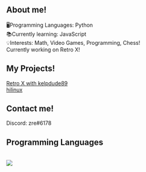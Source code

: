 ## About me!
🖥️Programming Languages: Python
<br/>
📚Currently learning: JavaScript
<br/>
💡Interests: Math, Video Games, Programming, Chess!
<br/>
Currently working on Retro X!
<br/>


## My Projects!
<a href="https://github.com/HiPap/retro-x-webhookspammer">Retro X with kelpdude89 </a>
<br/>
<a href="https://github.com/HiPap/hilinux">hilinux </a>
<br/>

## Contact me!
Discord: zre#6178
<br/>

## Programming Languages

<br/>
<a href="https://github.com/HiPapr">
  <img align="center" src="https://github-readme-stats.vercel.app/api/top-langs/?username=HiPap&theme=onedark" />
</a>

 
<br/>
